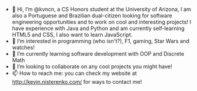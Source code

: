 - 👋 Hi, I’m @kvncn, a CS Honors student at the University of Arizona, I am also a Portuguese and Brazilian dual-citizen looking 
     for software engineering opportunities and to work on cool and interesting projects! I have experience with Java and Python and 
     am currently self-learning HTML5 and CSS, I also want to learn JavaScript.
- 👀 I’m interested in programming (who isn't?), F1, gaming, Star Wars and watches!
- 🌱 I’m currently learning software development with OOP and Discrete Math
- 💞️ I’m looking to collaborate on any cool projects you might have!
- 📫 How to reach me: you can check my website at http://kevin.nisterenko.com/ for ways to contact me!

<!---
kvncn/kvncn is a ✨ special ✨ repository because its `README.md` (this file) appears on your GitHub profile.
You can click the Preview link to take a look at your changes.
--->
